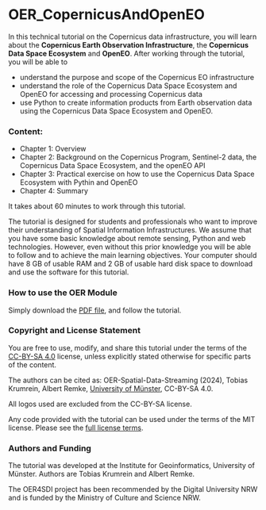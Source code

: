 # OER_CopernicusAndOpenEO
In this technical tutorial on the Copernicus data infrastructure, you will learn about the **Copernicus Earth Observation Infrastructure**, the **Copernicus Data Space Ecosystem** and **OpenEO**. After working through the tutorial, you will be able to

- understand the purpose and scope of the Copernicus EO infrastructure
- understand the role of the Copernicus Data Space Ecosystem and OpenEO for accessing and processing Copernicus data
- use Python to create information products from Earth observation data using the Copernicus Data Space Ecosystem and OpenEO.

### Content:
* Chapter 1: Overview
* Chapter 2: Background on the Copernicus Program, Sentinel-2 data, the Copernicus Data Space Ecosystem, and the openEO API
* Chapter 3: Practical exercise on how to use the Copernicus Data Space Ecosystem with Pythin and OpenEO
* Chapter 4: Summary

It takes about 60 minutes to work through this tutorial.

The tutorial is designed for students and professionals who want to improve their understanding of Spatial Information Infrastructures. We assume that you have some basic knowledge about remote sensing, Python and web technologies. However, even without this prior knowledge you will be able to follow and to achieve the main learning objectives. Your computer should have 8 GB of usable RAM and 2 GB of usable hard disk space to download and use the software for this tutorial.

### How to use the OER Module

Simply download the [PDF file](https://github.com/oer4sdi/OER-CopernicusAndOpenEO/blob/main/docs/OER-CopernicusAndOpenEO.pdf), and follow the tutorial.

### Copyright and License Statement

You are free to use, modify, and share this tutorial under the terms of the [CC-BY-SA 4.0](https://creativecommons.org/licenses/by-sa/4.0/legalcode) license, unless explicitly stated otherwise for specific parts of the content.

The authors can be cited as: OER-Spatial-Data-Streaming (2024), Tobias Krumrein, Albert Remke, [University of Münster](https://www.uni-muenster.de), CC-BY-SA 4.0.

All logos used are excluded from the CC-BY-SA license.

Any code provided with the tutorial can be used under the terms of the MIT license. Please see the [full license terms](/LICENSE.md).

### Authors and Funding

The tutorial was developed at the Institute for Geoinformatics, University of Münster. Authors are Tobias Krumrein and Albert Remke.

The OER4SDI project has been recommended by the Digital University NRW and is funded by the Ministry of Culture and Science NRW.
